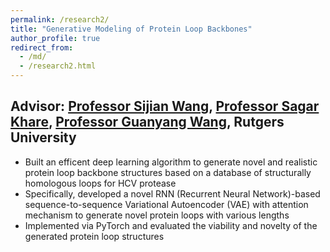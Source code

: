 ```yaml
---
permalink: /research2/
title: "Generative Modeling of Protein Loop Backbones"
author_profile: true
redirect_from: 
  - /md/
  - /research2.html
---
```



## Advisor: [Professor Sijian Wang](https://stat.rutgers.edu/people-pages/faculty/people/130-faculty/381-sijan-wang), [Professor Sagar Khare](https://chem.rutgers.edu/people/faculty-bio/164-khare-sagar-d), [Professor Guanyang Wang](https://statistics.rutgers.edu/people-pages/faculty/people/130-faculty/572-guanyang-wang), Rutgers University


* Built an efficent deep learning algorithm to generate novel and realistic protein loop backbone structures based on a database of structurally homologous loops for HCV protease
*	Specifically, developed a novel RNN (Recurrent Neural Network)-based sequence-to-sequence Variational Autoencoder (VAE) with attention mechanism to generate novel protein loops with various lengths
*	Implemented via PyTorch and evaluated the viability and novelty of the generated protein loop structures

